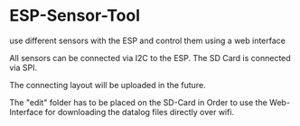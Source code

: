 # ESP-Sensor-Tool
use different sensors with the ESP and control them using a web interface


All sensors can be connected via I2C to the ESP. The SD Card is connected via SPI.

The connecting layout will be uploaded in the future.

The "edit" folder has to be placed on the SD-Card in Order to use the Web-Interface for downloading the datalog files directly over wifi.
